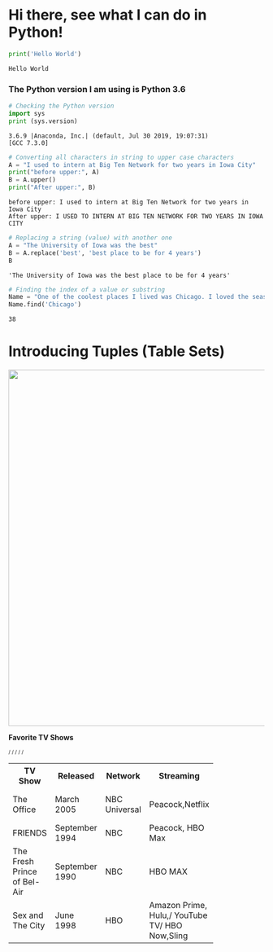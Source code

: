 
# Hi there, see what I can do in Python!


```python
print('Hello World')
```

    Hello World


### The Python version I am using is Python 3.6


```python
# Checking the Python version 
import sys
print (sys.version)
```

    3.6.9 |Anaconda, Inc.| (default, Jul 30 2019, 19:07:31) 
    [GCC 7.3.0]



```python
# Converting all characters in string to upper case characters
A = "I used to intern at Big Ten Network for two years in Iowa City"
print("before upper:", A)
B = A.upper()
print("After upper:", B)
```

    before upper: I used to intern at Big Ten Network for two years in Iowa City
    After upper: I USED TO INTERN AT BIG TEN NETWORK FOR TWO YEARS IN IOWA CITY



```python
# Replacing a string (value) with another one
A = "The University of Iowa was the best"
B = A.replace('best', 'best place to be for 4 years')
B
```




    'The University of Iowa was the best place to be for 4 years'




```python
# Finding the index of a value or substring
Name = "One of the coolest places I lived was Chicago. I loved the seasons and the architecture. I visit as much as possible because majority of my friends still live there."
Name.find('Chicago')
```




    38



# Introducing Tuples (Table Sets)
<img src="https://img.nbc.com/sites/nbcunbc/files/images/2016/1/19/MDot-TheOffice-640x360-MP.jpg" width="700" align="center" />

**Favorite TV Shows**
<font size="1">
<table font - size:medium style="width:80%">
    <tr>
    <th>TV Show</th>
    <th>Released</th>
    <th>Network</th>
    <th>Streaming</th>
    <th>Nominations</th>
    <th>Seasons</th>
    <th>Genre</th>
    <th>orgin</th>
    <th>no. eps</th>
    /<tr>
    <tr>
    <td>The Office</td>
    <td>March 2005</td>
    <td>NBC Universal</td>
    <td>Peacock,Netflix</td>
    <td>Golden Globe, Emmy</td>
    <td>9</td>
    <td>Mokumentary,Sitcom</td>
    <td>USA</td>
    <td>201</td>
    /<tr>
    <tr>
    <td>FRIENDS</td>
    <td>September 1994</td>
    <td>NBC</td>
    <td>Peacock, HBO Max</td>
    <td>Emmy</td>
    <td>10</td>
    <td>Sitcom</td>
    <td>USA</td>
    <td>236</td>
    /<tr>
    <tr>
    <td>The Fresh Prince of Bel-Air</td>
    <td>September 1990</td>
    <td>NBC</td>
    <td>HBO MAX</td>
    <td>Golden Globe, Emmy</td>
    <td>6</td>
    <td>Sitcom</td>
    <td>USA</td>
    <td>148</td>
    /<tr>
    <tr>
    <td>Sex and The City</td>
    <td>June 1998</td>
    <td>HBO</td>
    <td>Amazon Prime, Hulu,/
    YouTube TV/
    HBO Now,Sling</td>
    <td>Golden Globe, Emmy, SAGA</td>
    <td>6</td>
    <td>Romantic Comedy,
    Comedy-Drama,
    Sex Comedy</td>
    <td>USA</td>
    <td>94</td>
    /<tr>
    
    
    
    
    
    
    
    
